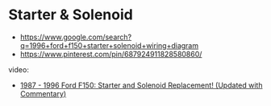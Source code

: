 # Starter & Solenoid
- https://www.google.com/search?q=1996+ford+f150+starter+solenoid+wiring+diagram
- https://www.pinterest.com/pin/687924911828580860/

video:
- [1987 - 1996 Ford F150: Starter and Solenoid Replacement! (Updated with Commentary)](https://youtu.be/2zVvz0gTiDE)
